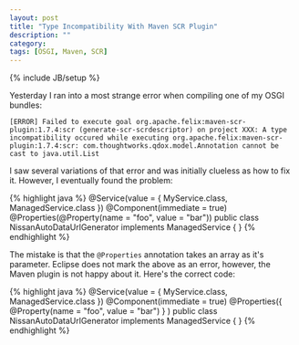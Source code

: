```yaml
---
layout: post
title: "Type Incompatibility With Maven SCR Plugin"
description: ""
category: 
tags: [OSGI, Maven, SCR]
---
```

{% include JB/setup %}

Yesterday I ran into a most strange error when compiling one of my OSGI bundles:

	[ERROR] Failed to execute goal org.apache.felix:maven-scr-plugin:1.7.4:scr (generate-scr-scrdescriptor) on project XXX: A type incompatibility occured while executing org.apache.felix:maven-scr-plugin:1.7.4:scr: com.thoughtworks.qdox.model.Annotation cannot be cast to java.util.List

I saw several variations of that error and was initially clueless as how to fix it. However, I eventually found the problem:

{% highlight java %}
@Service(value = { MyService.class, ManagedService.class })
@Component(immediate = true)
@Properties(@Property(name = "foo", value = "bar"))
public class NissanAutoDataUrlGenerator implements ManagedService { }
{% endhighlight %}

The mistake is that the ``@Properties`` annotation takes an array as it's parameter. Eclipse does not mark the above as an error, however, the Maven plugin is not happy about it. Here's the correct code:


{% highlight java %}
@Service(value = { MyService.class, ManagedService.class })
@Component(immediate = true)
@Properties({ @Property(name = "foo", value = "bar") } )
public class NissanAutoDataUrlGenerator implements ManagedService { }
{% endhighlight %}

